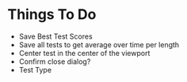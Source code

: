 # Things To Do
- Save Best Test Scores
- Save all tests to get average over time per length
- Center test in the center of the viewport
- Confirm close dialog?
- Test Type

